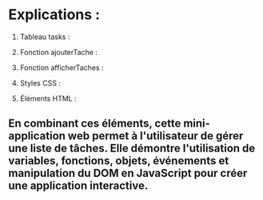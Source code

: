 # Explications :

1. Tableau tasks :

<!-- Un tableau est utilisé pour stocker les tâches. Chaque tâche est représentée comme un objet avec des propriétés text (le texte de la tâche) et complete (un indicateur si la tâche est complète). -->

2. Fonction ajouterTache :

<!-- Cette fonction est appelée lorsqu'un utilisateur clique sur le bouton "Ajouter". Elle récupère la valeur de l'input, ajoute une nouvelle tâche au tableau, met à jour l'affichage et efface le champ de saisie. -->

3. Fonction afficherTaches :

<!-- Cette fonction parcourt le tableau des tâches et crée dynamiquement des éléments HTML pour les afficher. Elle utilise des boutons pour permettre à l'utilisateur de marquer une tâche comme complète ou de la supprimer. Les événements de ces boutons sont gérés de manière à maintenir la correspondance avec l'index de la tâche associée dans le tableau. -->

4. Styles CSS :
<!-- Un peu de CSS est ajouté pour améliorer l'apparence de la liste des tâches. -->

5. Éléments HTML :

<!-- Un formulaire et une liste (ul) sont utilisés pour permettre à l'utilisateur d'ajouter de nouvelles tâches et afficher la liste existante. -->


## En combinant ces éléments, cette mini-application web permet à l'utilisateur de gérer une liste de tâches. Elle démontre l'utilisation de variables, fonctions, objets, événements et manipulation du DOM en JavaScript pour créer une application interactive.